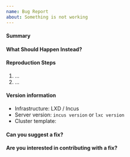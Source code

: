 ```yaml
---
name: Bug Report
about: Something is not working
---
```


<!--
   Thank you for submitting a bug report. Please fill the template below
   with more details.
-->

#### Summary
<!-- Please explain the bug in a few short sentences -->

#### What Should Happen Instead?
<!-- Please explain what the expected behavior is -->

#### Reproduction Steps
<!-- Are you able to consistently reproduce the issue? Please add a list of steps that lead to the bug. -->

1. ...
2. ...

#### Version information
<!-- Fill in any that apply -->

- Infrastructure: LXD / Incus
- Server version: `incus version` or `lxc version`
- Cluster template: <if applicable>

#### Can you suggest a fix?
<!-- (This section is optional). How do you propose that the issue be fixed? -->

#### Are you interested in contributing with a fix?
<!-- yes/no, or @mention maintainers. Community contributions are welcome. -->


<!-- Thank you for making cluster-api-provider-lxc better -->
